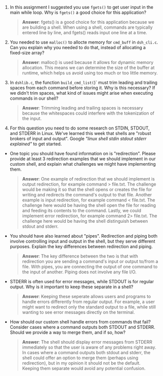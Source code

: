 1. In this assignment I suggested you use `fgets()` to get user input in the main while loop. Why is `fgets()` a good choice for this application?

    > **Answer**:  fgets() is a good choice for this application because we are building a shell. When using a shell, commands are typically entered line by line, and fgets() reads input one line at a time.

2. You needed to use `malloc()` to allocte memory for `cmd_buff` in `dsh_cli.c`. Can you explain why you needed to do that, instead of allocating a fixed-size array?

    > **Answer**:  malloc() is used because it allows for dynamic memory allocation. This means we can determine the size of the buffer at runtime, which helps us avoid using too much or too little memory.


3. In `dshlib.c`, the function `build_cmd_list(`)` must trim leading and trailing spaces from each command before storing it. Why is this necessary? If we didn't trim spaces, what kind of issues might arise when executing commands in our shell?

    > **Answer**:  Trimming leading and trailing spaces is necessary because the whitespaces could interfere with the tokenization of the input.

4. For this question you need to do some research on STDIN, STDOUT, and STDERR in Linux. We've learned this week that shells are "robust brokers of input and output". Google _"linux shell stdin stdout stderr explained"_ to get started.

- One topic you should have found information on is "redirection". Please provide at least 3 redirection examples that we should implement in our custom shell, and explain what challenges we might have implementing them.

    > **Answer**:  One example of redirection that we should implement is output redirection, for example command > file.txt. The challenge would be making it so that the shell opens or creates the file for writing and redirects the command's output to that file. Another example is input redirection, for example command < file.txt. The challenge here would be having the shell open the file for reading and feeding its contents to the command. Lastly, we could implement error redirection, for example command 2> file.txt. The challenge here would be having the shell distinguish between stdout and stderr.

- You should have also learned about "pipes". Redirection and piping both involve controlling input and output in the shell, but they serve different purposes. Explain the key differences between redirection and piping.

    > **Answer**:  The key difference between the two is that with redirection you are sending a command's input or output to/from a file. With pipes, you are connecting the output of one command to the input of another. Piping does not involve any file I/O.

- STDERR is often used for error messages, while STDOUT is for regular output. Why is it important to keep these separate in a shell?

    > **Answer**: Keeping these seperate allows users and programs to handle errors differently from regular output. For example, a user might want to redirect only the standard output to a file, while still wanting to see error messages directly on the terminal.

- How should our custom shell handle errors from commands that fail? Consider cases where a command outputs both STDOUT and STDERR. Should we provide a way to merge them, and if so, how?

    > **Answer**: The shell should display error messages from STDERR immediately so that the user is aware of any problems right away. In cases where a command outputs both stdout and stderr, the shell could offer an option to merge them (perhaps using redirection), but in my opinion it should not be the default. Keeping them separate would avoid any potential confusion.